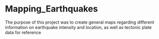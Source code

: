 # Mapping_Earthquakes

The purpose of this project was to create general maps regarding different information on earthquake intensity and location, as well as tectonic plate data for reference